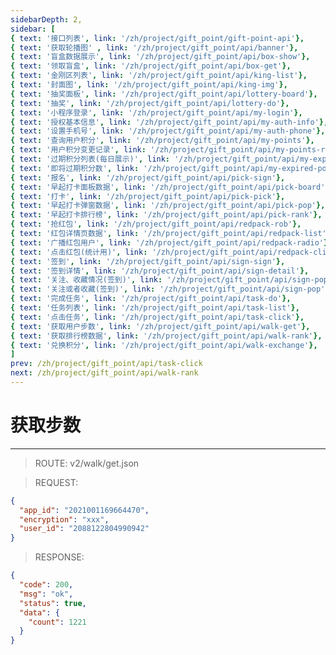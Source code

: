 ```yaml
---
sidebarDepth: 2,
sidebar: [
{ text: '接口列表', link: '/zh/project/gift_point/gift-point-api'},
{ text: '获取轮播图' , link: '/zh/project/gift_point/api/banner'},
{ text: '盲盒数据展示', link: '/zh/project/gift_point/api/box-show'},
{ text: '领取盲盒', link: '/zh/project/gift_point/api/box-get'},
{ text: '金刚区列表', link: '/zh/project/gift_point/api/king-list'},
{ text: '封面图', link: '/zh/project/gift_point/api/king-img'},
{ text: '抽奖面板', link: '/zh/project/gift_point/api/lottery-board'},
{ text: '抽奖', link: '/zh/project/gift_point/api/lottery-do'},
{ text: '小程序登录', link: '/zh/project/gift_point/api/my-login'},
{ text: '授权基本信息', link: '/zh/project/gift_point/api/my-auth-info'},
{ text: '设置手机号', link: '/zh/project/gift_point/api/my-auth-phone'},
{ text: '查询用户积分', link: '/zh/project/gift_point/api/my-points'},
{ text: '用户积分变更记录', link: '/zh/project/gift_point/api/my-points-record'},
{ text: '过期积分列表(每日展示)', link: '/zh/project/gift_point/api/my-expired-list'},
{ text: '即将过期积分数', link: '/zh/project/gift_point/api/my-expired-points'},
{ text: '报名', link: '/zh/project/gift_point/api/pick-sign'},
{ text: '早起打卡面板数据', link: '/zh/project/gift_point/api/pick-board'},
{ text: '打卡', link: '/zh/project/gift_point/api/pick-pick'},
{ text: '早起打卡弹窗数据', link: '/zh/project/gift_point/api/pick-pop'},
{ text: '早起打卡排行榜', link: '/zh/project/gift_point/api/pick-rank'},
{ text: '抢红包', link: '/zh/project/gift_point/api/redpack-rob'},
{ text: '红包详情页数据', link: '/zh/project/gift_point/api/redpack-list'},
{ text: '广播红包用户', link: '/zh/project/gift_point/api/redpack-radio'},
{ text: '点击红包(统计用)', link: '/zh/project/gift_point/api/redpack-click'},
{ text: '签到', link: '/zh/project/gift_point/api/sign-sign'},
{ text: '签到详情', link: '/zh/project/gift_point/api/sign-detail'},
{ text: '关注、收藏情况(签到)', link: '/zh/project/gift_point/api/sign-pop-info'},
{ text: '关注或者收藏(签到)', link: '/zh/project/gift_point/api/sign-pop'},
{ text: '完成任务', link: '/zh/project/gift_point/api/task-do'},
{ text: '任务列表', link: '/zh/project/gift_point/api/task-list'},
{ text: '点击任务', link: '/zh/project/gift_point/api/task-click'},
{ text: '获取用户步数', link: '/zh/project/gift_point/api/walk-get'},
{ text: '获取排行榜数据', link: '/zh/project/gift_point/api/walk-rank'},
{ text: '兑换积分', link: '/zh/project/gift_point/api/walk-exchange'},
]
prev: /zh/project/gift_point/api/task-click
next: /zh/project/gift_point/api/walk-rank
---
```


# 获取步数

---

> ROUTE: v2/walk/get.json

> REQUEST:
```json
{
  "app_id": "2021001169664470",
  "encryption": "xxx",
  "user_id": "2088122804990942"
}
```

> RESPONSE:

```json
{
  "code": 200,
  "msg": "ok",
  "status": true,
  "data": {
    "count": 1221
  }
}
```